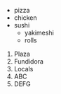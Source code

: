 - pizza
- chicken
- sushi
  - yakimeshi
  - rolls
1. Plaza
2. Fundidora
3. Locals
  1. ABC
  2. DEFG
